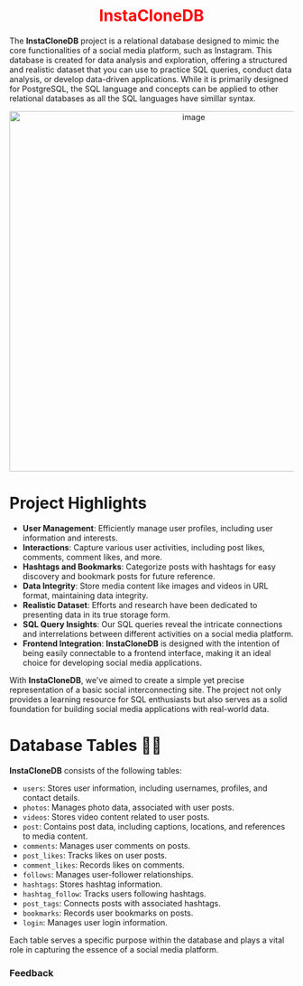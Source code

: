 <div align="center">
  <h1 style="color: red;">InstaCloneDB</h1>
</div>

The **InstaCloneDB** project is a relational database designed to mimic the core functionalities of a social media platform, such as Instagram. This database is created for data analysis and exploration, offering a structured and realistic dataset that you can use to practice SQL queries, conduct data analysis, or develop data-driven applications.  While it is primarily designed for PostgreSQL, the SQL language and concepts can be applied to other relational databases as all the SQL languages have simillar syntax.

<div align="center">
  <img width="638" alt="image" src="https://github.com/Shashank1130/InstaCloneDB/assets/107529934/accc4efe-e9d6-473a-9a4e-13f016e3bf13">
</div>


# Project Highlights

- **User Management**: Efficiently manage user profiles, including user information and interests.
- **Interactions**: Capture various user activities, including post likes, comments, comment likes, and more.
- **Hashtags and Bookmarks**: Categorize posts with hashtags for easy discovery and bookmark posts for future reference.
- **Data Integrity**: Store media content like images and videos in URL format, maintaining data integrity.
- **Realistic Dataset**: Efforts and research have been dedicated to presenting data in its true storage form.
- **SQL Query Insights**: Our SQL queries reveal the intricate connections and interrelations between different activities on a social media platform.
- **Frontend Integration**: **InstaCloneDB** is designed with the intention of being easily connectable to a frontend interface, making it an ideal choice for developing social media applications.

With **InstaCloneDB**, we've aimed to create a simple yet precise representation of a basic social interconnecting site. The project not only provides a learning resource for SQL enthusiasts but also serves as a solid foundation for building social media applications with real-world data.



# Database Tables 🧾🧾

**InstaCloneDB** consists of the following tables:

- `users`: Stores user information, including usernames, profiles, and contact details.
- `photos`: Manages photo data, associated with user posts.
- `videos`: Stores video content related to user posts.
- `post`: Contains post data, including captions, locations, and references to media content.
- `comments`: Manages user comments on posts.
- `post_likes`: Tracks likes on user posts.
- `comment_likes`: Records likes on comments.
- `follows`: Manages user-follower relationships.
- `hashtags`: Stores hashtag information.
- `hashtag_follow`: Tracks users following hashtags.
- `post_tags`: Connects posts with associated hashtags.
- `bookmarks`: Records user bookmarks on posts.
- `login`: Manages user login information.

Each table serves a specific purpose within the database and plays a vital role in capturing the essence of a social media platform.




### Feedback
  
